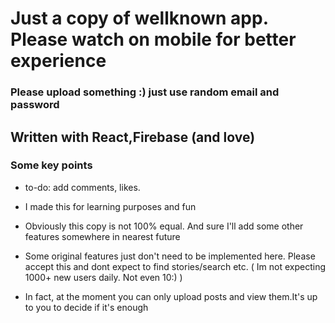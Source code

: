 # Just a copy of wellknown app. Please watch on mobile for better experience

### Please upload something :) just use random email and password

## Written with React,Firebase (and love)

### Some key points

- to-do: add comments, likes.

- I made this for learning purposes and fun

- Obviously this copy is not 100% equal. And sure I'll add some other features somewhere in nearest future

- Some original features just don't need to be implemented here. Please accept this and dont expect to find stories/search etc. ( Im not expecting 1000+ new users daily. Not even 10:) )

- In fact, at the moment you can only upload posts and view them.It's up to you to decide if it's enough
